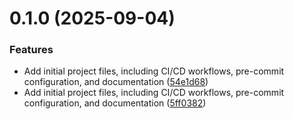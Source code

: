 # 0.1.0 (2025-09-04)


### Features

* Add initial project files, including CI/CD workflows, pre-commit configuration, and documentation ([54e1d68](https://github.com/ONSdigital/ons-dsc-cloudbuild-utils/commit/54e1d6814376a73f33fcd0cdcd8d321a9d4da2ae))
* Add initial project files, including CI/CD workflows, pre-commit configuration, and documentation ([5ff0382](https://github.com/ONSdigital/ons-dsc-cloudbuild-utils/commit/5ff0382c011e2516aa35ff279167336e972e6534))



